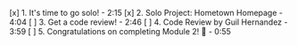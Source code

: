 [x] 1. It's time to go solo! - 2:15
[x] 2. Solo Project: Hometown Homepage - 4:04
[ ] 3. Get a code review! - 2:46
[ ] 4. Code Review by Guil Hernandez - 3:59
[ ] 5. Congratulations on completing Module 2! 🥳 - 0:55
